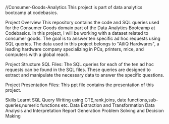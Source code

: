//Consumer-Goods-Analytics
This project is part of data analytics bootcamp at codebasics.


Project Overview
This repository contains the code and SQL queries used for the Consumer Goods domain part of the Data Analytics Bootcamp at Codebasics. In this project, I will be working with a dataset related to consumer goods. The goal is to answer ten specific ad hoc requests using SQL queries. The data used in this project belongs to "AtliQ Hardwares", a leading hardware company specializing in PCs, printers, mice, and computers with a global reach.

Project Structure
SQL Files: The SQL queries for each of the ten ad hoc requests can be found in the SQL files. These queries are designed to extract and manipulate the necessary data to answer the specific questions.

Project Presentation Files: This ppt file contains the presentation of this project.

Skills Learnt
SQL Query Writing using CTE,rank,joins, date functions,sub-queries,numeric functions etc.
Data Extraction and Transformation
Data Analysis and Interpretation
Report Generation
Problem Solving and Decision Making
